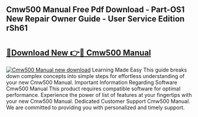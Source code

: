 ## Cmw500 Manual Free Pdf Download - Part-OS1 New Repair Owner Guide - User Service Edition rSh61

# <h2><a href="http://bc34690.oget.top/?id=Cmw500+Manual">🔗Download New 👉🔴 Cmw500 Manual</a></h2>

[![Cmw500 Manual new download](https://i.imgur.com/5g1atiW.png)](http://bc34690.oget.top/?id=Cmw500+Manual)
Learning Made Easy This guide breaks down complex concepts into simple steps for effortless understanding of your new Cmw500 Manual. Important Information Regarding Software Cmw500 Manual This product requires compatible software for optimal performance. Experience the power of list of features at your fingertips with your new Cmw500 Manual. Dedicated Customer Support Cmw500 Manual. We are committed to providing you with personalized and timely support.
